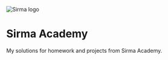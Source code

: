 ![Sirma logo](https://careers.sirma.com/public/design/images/logo.svg)
# Sirma Academy
My solutions for homework and projects from Sirma Academy.
